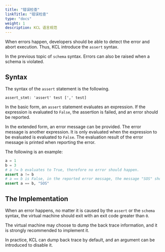 ```yaml
---
title: "错误检查"
linkTitle: "错误检查"
type: "docs"
weight: 1
description: KCL 语言规范
---
```

When errors happen, developers should be able to detect the error and abort
execution. Thus, KCL introduce the `assert` syntax.

In the previous topic of `schema` syntax. Errors can also be raised when a
schema is violated.

## Syntax

The syntax of the `assert` statement is the following.

```
assert_stmt: 'assert' test [',' test]
```

In the basic form, an `assert` statement evaluates an expression. If the
expression is evaluated to `False`, the assertion is failed, and an error
should be reported.

In the extended form, an error message can be provided. The error message is
another expression. It is only evaluated when the expression to be evaluated
is evaluated to `False`. The evaluation result of the error message is printed
when reporting the error.

The following is an example:

```py
a = 1
b = 3
# a != b evaluates to True, therefore no error should happen.
assert a != b
# a == b is False, in the reported error message, the message "SOS" should be printed.
assert a == b, "SOS"
```

## The Implementation

When an error happens, no matter it is caused by the `assert` or the `schema` syntax,
the virtual machine should exit with an exit code greater than `0`.

The virtual machine may choose to dump the back trace information, and it is strongly
recommended to implement it.

In practice, KCL can dump back trace by default, and an argument can be introduced
to disable it.
